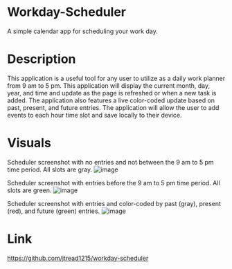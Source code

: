 # Workday-Scheduler
A simple calendar app for scheduling your work day.

# Description
This application is a useful tool for any user to utilize as a daily work planner from 9 am to 5 pm.
This application will display the current month, day, year, and time and update as the page is refreshed or when a new task is added.
The application also features a live color-coded update based on past, present, and future entries. 
The application will allow the user to add events to each hour time slot and save locally to their device.

# Visuals
Scheduler screenshot with no entries and not between the 9 am to 5 pm time period. All slots are gray.
![image](https://user-images.githubusercontent.com/77247419/120909759-6d60c180-c646-11eb-8a51-fd1d422171a6.png)

Scheduler screenshot with entries before the 9 am to 5 pm time period. All slots are green.
![image](https://user-images.githubusercontent.com/77247419/120924098-fce68e80-c69f-11eb-80e9-d593b8191c59.png)

Scheduler screenshot with entries and color-coded by past (gray), present (red), and future (green) entries.
![image](https://user-images.githubusercontent.com/77247419/121097745-7d9dab80-c7c2-11eb-8366-cde111542218.png)

# Link
https://github.com/jtread1215/workday-scheduler
